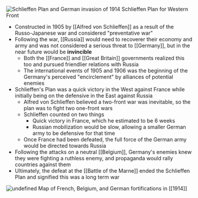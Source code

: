 
![Schlieffen Plan and German invasion of 1914](https://nzhistory.govt.nz/files/styles/fullsize/public/german-invasion-1914-1000.jpg?itok=KRVgJ8gK)
Schlieffen Plan for Western Front

- Constructed in 1905 by [[Alfred von Schlieffen]] as a result of the Russo-Japanese war and considered "preventative war"
- Following the war, [[Russia]] would need to recoverer their economy and army and was not considered a serious threat to [[Germany]], but in the near future would be **invincible**
	- Both the [[France]] and [[Great Britain]] governments realized this too and pursued friendlier relations with Russia
	- The international events of 1905 and 1906 was the beginning of the Germany's perceived "encirclement" by alliances of potential enemies
- Schlieffen's Plan was a quick victory in the West against France while initially being on the defensive in the East against Russia
	- Alfred von Schlieffen believed a two-front war was inevitable, so the plan was to fight two one-front wars
	- Schlieffen counted on two things
		- Quick victory in France, which he estimated to be 6 weeks
		- Russian mobilization would be slow, allowing a smaller German army to be defensive for that time
	- Once France had been defeated, the full force of the German army would be directed towards Russia
- Following the attacks on a neutral [[Belgium]], Germany's enemies knew they were fighting a ruthless enemy, and propaganda would rally countries against them
- Ultimately, the defeat at the [[Battle of the Marne]] ended the Schlieffen Plan and signified this was a long term war

![undefined](https://upload.wikimedia.org/wikipedia/commons/thumb/1/1c/Fond_de_carte_1914.svg/1920px-Fond_de_carte_1914.svg.png)
Map of French, Belgium, and German fortifications in [[1914]]

